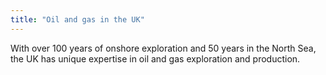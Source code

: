 ```yaml
---
title: "Oil and gas in the UK"
---
```


With over 100 years of onshore exploration and 50 years in the North Sea, the UK has unique expertise in oil and gas exploration and production.
